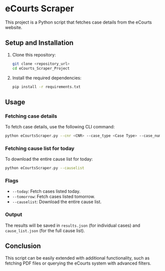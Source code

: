 # eCourts Scraper

This project is a Python script that fetches case details from the eCourts website.

## Setup and Installation

1. Clone this repository:
    ```bash
    git clone <repository_url>
    cd eCourts_Scraper_Project
    ```

2. Install the required dependencies:
    ```bash
    pip install -r requirements.txt
    ```

## Usage

### Fetching case details
To fetch case details, use the following CLI command:
```bash
python eCourtsScraper.py --cnr <CNR> --case_type <Case Type> --case_number <Case Number> --year <Year>
```

### Fetching cause list for today
To download the entire cause list for today:
```bash
python eCourtsScraper.py --causelist
```

### Flags
- `--today`: Fetch cases listed today.
- `--tomorrow`: Fetch cases listed tomorrow.
- `--causelist`: Download the entire cause list.

### Output

The results will be saved in `results.json` (for individual cases) and `cause_list.json` (for the full cause list).

## Conclusion

This script can be easily extended with additional functionality, such as fetching PDF files or querying the eCourts system with advanced filters.
